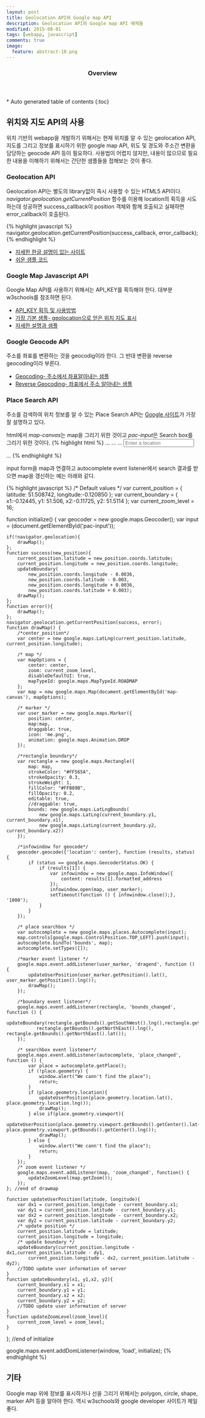 ```yaml
---
layout: post
title: Geolocation API와 Google map API 
description: Geolocation API와 Google map API 예제들
modified: 2015-08-01
tags: [webapp, javascript]
comments: true
image:
  feature: abstract-10.png
---
```


<section id="table-of-contents" class="toc">
  <header>
    <h3>Overview</h3>
  </header>
<div id="drawer" markdown="1">
*  Auto generated table of contents
{:toc}
</div>
</section><!-- /#table-of-contents -->

## 위치와 지도 API의 사용  

위치 기반의 webapp을 개발하기 위해서는 현재 위치를 알 수 있는 geolocation API, 지도를 그리고 정보를 표시하기 위한 google map API, 위도 및 경도와 주소간 변환을 담당하는 geocode API 등이 필요하다. 
사용법이 어렵지 않지만, 내용이 많으므로 필요한 내용을 이해하기 위해서는 간단한 샘플들을 접해보는 것이 좋다.  

### Geolocation API

Geolocation API는 별도의 library없이 즉시 사용할 수 있는 HTML5 API이다. *navigator.geolocation.getCurrentPosition* 함수를 이용해 location의 획득을 시도하는데 성공하면 success_callback이 position 객체와 함께 호출되고 실패하면 error_callback이 호출된다. 

{% highlight javascript %}
navigator.geolocation.getCurrentPosition(success_callback, error_callback);
{% endhighlight %}

- [자세한 한글 설명이 있는 사이트](https://developer.mozilla.org/ko/docs/WebAPI/Using_geolocation) 
- [쉬운 샘플 코드](http://www.w3schools.com/html/tryit.asp?filename=tryhtml5_geolocation_error) 

### Google Map Javascript API

Google Map API를 사용하기 위해서는 API_KEY를 획득해야 한다. 대부분 w3schools를 참조하면 된다. 

- [API_KEY 획득 및 사용방법](https://developers.google.com/maps/documentation/javascript/tutorial)
- [가장 기본 샘플- geolocation으로 얻은 위치 지도 표시](https://developers.google.com/maps/documentation/javascript/examples/map-geolocation)
- [자세한 설명과 샘플](http://www.w3schools.com/googleapi/) 

### Google Geocode API

주소를 좌표를 변환하는 것을 geocodig이라 한다. 그 반대 변환을 reverse geocoding이라 부른다. 

- [Geocoding- 주소에서 좌표알아내는 샘플](https://developers.google.com/maps/documentation/javascript/examples/geocoding-simple)
- [Reverse Geocoding- 좌표에서 주소 알아내는 샘플](https://developers.google.com/maps/documentation/javascript/examples/geocoding-reverse)

### Place Search API

주소를 검색하여 위치 정보를 알 수 있는 Place Search API는 [Google 사이트](https://developers.google.com/maps/documentation/javascript/examples/places-autocomplete)가 가장 잘 설명하고 있다. 

html에서 *map-canvas*는 map을 그리기 위한 것이고 *pac-input*은 Search box를 그리기 위한 것이다. 
{% highlight html %}
    ...
    <script src="https://maps.googleapis.com/maps/api/js?v=3.exp&signed_in=false&libraries=places"></script>
    ...
    ...
    <input id="pac-input" class="controls" type="text" placeholder="Enter a location">
    <div id="map-canvas"></div>
    ...
{% endhighlight %}

input form을 map과 연결하고 autocomplete event listener에서 search 결과를 받으면 map을 갱신하는 예는 아래와 같다. 


{% highlight javascript %}
/* Default values */
var current_position = {
    latitude: 51.508742,
    longitude:-0.120850
};
var current_boundary = {
    x1:-0.12445,
    y1: 51.506,
    x2:-0.11725,
    y2: 51.5114
};
var current_zoom_level = 16;

function initialize() {
    var geocoder = new google.maps.Geocoder();
    var input = (document.getElementById('pac-input'));

    if(!navigator.geolocation){
        drawMap();
    };
    function success(new_position){
        current_position.latitude = new_position.coords.latitude;
        current_position.longitude = new_position.coords.longitude;
        updateBoundary(
            new_position.coords.longitude - 0.0036,
            new_position.coords.latitude - 0.003,
            new_position.coords.longitude + 0.0036,
            new_position.coords.latitude + 0.003);
        drawMap();
    };
    function error(){
        drawMap();
    };
    navigator.geolocation.getCurrentPosition(success, error);
    function drawMap() {
        /*center_position*/
        var center = new google.maps.LatLng(current_position.latitude, current_position.longitude);

        /* map */
        var mapOptions = {
            center: center,
            zoom: current_zoom_level,
            disableDefaultUI: true,
            mapTypeId: google.maps.MapTypeId.ROADMAP
        };
        var map = new google.maps.Map(document.getElementById('map-canvas'), mapOptions);
        
        /* marker */
        var user_marker = new google.maps.Marker({
            position: center,
            map:map,
            draggable: true,
            icon: 'me.png',
            animation: google.maps.Animation.DROP
        });

        /*rectangle boundary*/
        var rectangle = new google.maps.Rectangle({
            map: map,
            strokeColor: "#FF565A",
            strokeOpacity: 0.3,
            strokeWeight: 1,
            fillColor: "#FFB89B",
            fillOpacity: 0.2,
            editable: true,
            //draggable: true,
            bounds: new google.maps.LatLngBounds(
                new google.maps.LatLng(current_boundary.y1, current_boundary.x1),
                new google.maps.LatLng(current_boundary.y2, current_boundary.x2))
        });

        /*infowindow for geocode*/
        geocoder.geocode({'location': center}, function (results, status) {
            if (status == google.maps.GeocoderStatus.OK) {
                if (results[1]) {
                    var infowindow = new google.maps.InfoWindow({
                        content: results[1].formatted_address
                    });
                    infowindow.open(map, user_marker);
                    setTimeout(function () { infowindow.close();}, '1000');
                }
            }
        });

        /* place searchbox */
        var autocomplete = new google.maps.places.Autocomplete(input);
        map.controls[google.maps.ControlPosition.TOP_LEFT].push(input);
        autocomplete.bindTo('bounds', map);
        autocomplete.setTypes([]);

        /*marker event listener */
        google.maps.event.addListener(user_marker, 'dragend', function () {
            updateUserPosition(user_marker.getPosition().lat(), user_marker.getPosition().lng());
            drawMap();
        });

        /*boundary event listener*/
        google.maps.event.addListener(rectangle, 'bounds_changed', function () {
            updateBoundary(rectangle.getBounds().getSouthWest().lng(),rectangle.getBounds().getSouthWest().lat(),
               rectangle.getBounds().getNorthEast().lng(), rectangle.getBounds().getNorthEast().lat());
        });

        /* searchbox event listener*/
        google.maps.event.addListener(autocomplete, 'place_changed', function () {
            var place = autocomplete.getPlace();
            if (!place.geometry) {
                window.alert("We cann't find the place");
                return;
            }
            if (place.geometry.location){
                updateUserPosition(place.geometry.location.lat(), place.geometry.location.lng());
                drawMap();
            } else if(place.geometry.viewport){
                updateUserPosition(place.geometry.viewport.getBounds().getCenter().lat(), place.geometry.viewport.getBounds().getCenter().lng());
                drawMap();
            } else {
                window.alert("We cann't find the place");
                return;
            }
        });
        /* zoom event listener */
        google.maps.event.addListener(map, 'zoom_changed', function() {
            updateZoomLevel(map.getZoom());
        });
    }; //end of drawmap

    function updateUserPosition(latitude, longitude){
        var dx1 = current_position.longitude - current_boundary.x1;
        var dy1 = current_position.latitude - current_boundary.y1;
        var dx2 = current_position.longitude - current_boundary.x2;
        var dy2 = current_position.latitude - current_boundary.y2;
        /* update position */
        current_position.latitude = latitude;
        current_position.longitude = longitude;
        /* update boundary */
        updateBoundary(current_position.longitude - dx1,current_position.latitude - dy1,
            current_position.longitude - dx2, current_position.latitude - dy2);
        //TODO update user information of server
    }
    function updateBoundary(x1, y1,x2, y2){
        current_boundary.x1 = x1;
        current_boundary.y1 = y1;
        current_boundary.x2 = x2;
        current_boundary.y2 = y2;
        //TODO update user information of server
    }
    function updateZoomLevel(zoom_level){
        current_zoom_level = zoom_level;
    }
}; //end of initialize

google.maps.event.addDomListener(window, 'load', initialize);
{% endhighlight %}


## 기타 

Google map 위에 정보를 표시하거나 선을 그리기 위해서는 polygon, circle, shape, marker API 등을 알아야 한다. 역시 w3schools와 google developer 사이트가 제일 좋다. 
